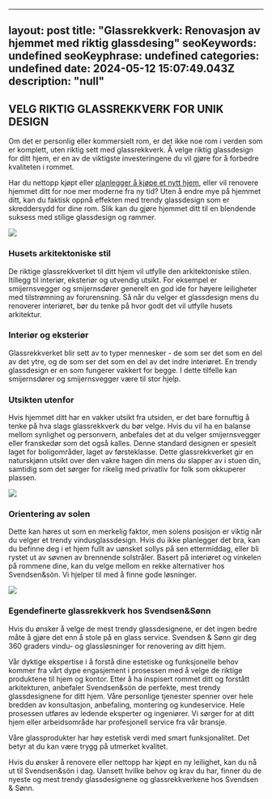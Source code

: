
---
layout: post
title: "Glassrekkverk: Renovasjon av hjemmet med riktig glassdesing"
seoKeywords: undefined
seoKeyphrase: undefined
categories: undefined
date: 2024-05-12 15:07:49.043Z
description: "null"
---

## VELG RIKTIG GLASSREKKVERK FOR UNIK DESIGN

Om det er personlig eller kommersielt rom, er det ikke noe rom i verden som er komplett, uten riktig sett med glassrekkverk. Å velge riktig glassdesign for ditt hjem, er en av de viktigste investeringene du vil gjøre for å forbedre kvaliteten i rommet.

Har du nettopp kjøpt eller [planlegger å kjøpe et nytt hjem](http://meglerportalen.no), eller vil renovere hjemmet ditt for noe mer moderne fra ny tid? Uten å endre mye på hjemmet ditt, kan du faktisk oppnå effekten med trendy glassdesign som er skreddersydd for dine rom. Slik kan du gjøre hjemmet ditt til en blendende suksess med stilige glassdesign og rammer.



![](https://cdn.sanity.io/images/csbn9wp4/transformed-data/1c48f25c3ca1cd4600086940c25b1bd7d16d9f9f-1000x800.png)

### Husets arkitektoniske stil

De riktige glassrekkverket til ditt hjem vil utfylle den arkitektoniske stilen. Itillegg til interiør, eksteriør og utvendig utsikt. For eksempel er smijernsvegger og smijernsdører generelt en god ide for høyere leiligheter med tilstrømning av forurensning. Så når du velger et glassdesign mens du renoverer interiøret, bør du tenke på hvor godt det vil utfylle husets arkitektur.

### Interiør og eksteriør

Glassrekkverket blir sett av to typer mennesker - de som ser det som en del av det ytre, og de som ser det som en del av det indre interiøret. En trendy glassdesign er en som fungerer vakkert for begge. I dette tilfelle kan smijernsdører og smijernsvegger være til stor hjelp.

### Utsikten utenfor

Hvis hjemmet ditt har en vakker utsikt fra utsiden, er det bare fornuftig å tenke på hva slags glassrekkverk du bør velge. Hvis du vil ha en balanse mellom synlighet og personvern, anbefales det at du velger smijernsvegger eller franskedør som det også kalles. Denne standard designen er spesielt laget for boligområder, laget av førsteklasse. Dette glassrekkverket gir en naturskjønn utsikt over den vakre hagen din mens du slapper av i stuen din, samtidig som det sørger for rikelig med privatliv for folk som okkuperer plassen.



![](https://cdn.sanity.io/images/csbn9wp4/transformed-data/bcd2b8aebd945c78f23b4d1ce22d23fe0c8ce55e-1199x800.jpg)

### Orientering av solen

Dette kan høres ut som en merkelig faktor, men solens posisjon er viktig når du velger et trendy vindusglassdesign. Hvis du ikke planlegger det bra, kan du befinne deg i et hjem fullt av uønsket sollys på sen ettermiddag, eller bli rystet ut av søvnen av brennende solstråler. Basert på interiøret og vinkelen på rommene dine, kan du velge mellom en rekke alternativer hos Svendsen&sön. Vi hjelper til med å finne gode løsninger.



![](https://cdn.sanity.io/images/csbn9wp4/transformed-data/58192bc7d0b70c08c00ac6b5860892324b022d87-1000x800.png)

### Egendefinerte glassrekkverk hos Svendsen&Sønn

Hvis du ønsker å velge de mest trendy glassdesignene, er det ingen bedre måte å gjøre det enn å stole på en glass service. Svendsen & Sønn gir deg 360 graders vindu- og glassløsninger for renovering av ditt hjem.

Vår dyktige ekspertise i å forstå dine estetiske og funksjonelle behov kommer fra vårt dype engasjement i prosessen med å velge de riktige produktene til hjem og kontor. Etter å ha inspisert rommet ditt og forstått arkitekturen, anbefaler Svendsen&sön de perfekte, mest trendy glassdesignene for ditt hjem. Våre personlige tjenester spenner over hele bredden av konsultasjon, anbefaling, montering og kundeservice. Hele prosessen utføres av ledende eksperter og ingeniører. Vi sørger for at ditt hjem eller arbeidsområde har profesjonell service fra vår bransje.

Våre glassprodukter har høy estetisk verdi med smart funksjonalitet. Det betyr at du kan være trygg på utmerket kvalitet.

Hvis du ønsker å renovere eller nettopp har kjøpt en ny leilighet, kan du nå ut til Svendsen&sön i dag. Uansett hvilke behov og krav du har, finner du de nyeste og mest trendy glassdesignene og glassrekkverkene hos Svendsen & Sønn.
